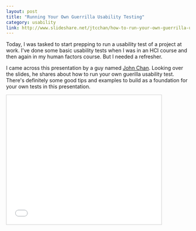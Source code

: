 ```yaml
---
layout: post
title: "Running Your Own Guerrilla Usability Testing"
category: usability
link: http://www.slideshare.net/jtcchan/how-to-run-your-own-guerrilla-usability-testing
---
```


Today, I was tasked to start prepping to run a usability test of a project at work. I've done some basic usability tests when I was in an HCI course and then again in my human factors course. But I needed a refresher.

I came across this presentation by a guy named [John Chan](https://twitter.com/jtcchan). Looking over the slides, he shares about how to run your own guerilla usability test. There's definitely some good tips and examples to build as a foundation for your own tests in this presentation.

<iframe src="//www.slideshare.net/slideshow/embed_code/12625632" width="425" height="355" frameborder="0" marginwidth="0" marginheight="0" scrolling="no" style="border:1px solid #CCC; border-width:1px; margin-bottom:5px; max-width: 100%;" allowfullscreen> </iframe>
